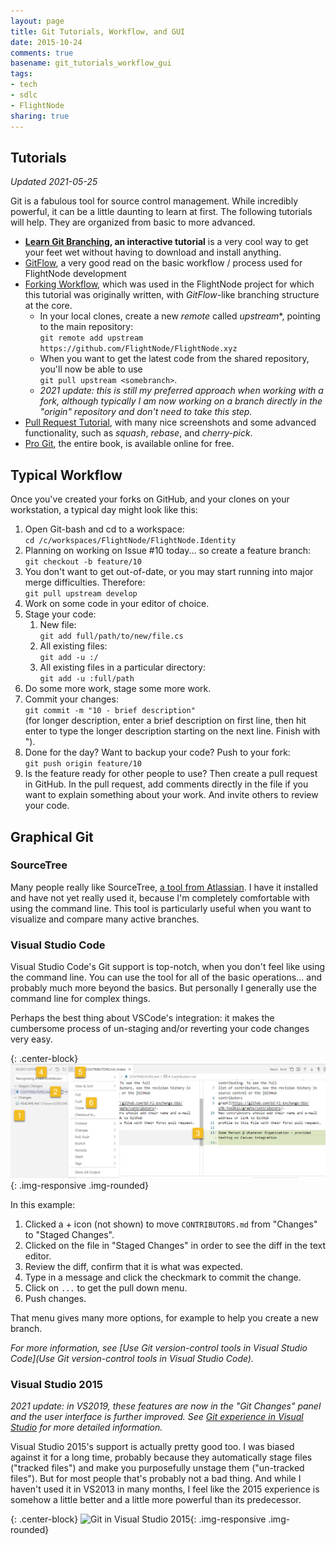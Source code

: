 ```yaml
---
layout: page
title: Git Tutorials, Workflow, and GUI
date: 2015-10-24
comments: true
basename: git_tutorials_workflow_gui
tags:
- tech
- sdlc
- FlightNode
sharing: true
---
```


## Tutorials

_Updated 2021-05-25_

Git is a fabulous tool for source control management. While incredibly powerful,
it can be a little daunting to learn at first. The following tutorials will
help. They are organized from basic to more advanced.

* **[Learn Git Branching](https://learngitbranching.js.org/), an interactive
  tutorial** is a very cool way to get your feet wet without having to download
  and install anything.
* [GitFlow](https://www.atlassian.com/git/tutorials/comparing-workflows/gitflow-workflow),
  a very good read on the basic workflow / process used for FlightNode
  development
* [Forking
  Workflow](https://www.atlassian.com/git/tutorials/comparing-workflows/forking-workflow),
  which was used in the FlightNode project for which this tutorial was
  originally written, with *GitFlow*-like branching structure at the core.
  * In your local clones, create a new *remote* called *upstream**, pointing to the
    main repository: <br> `git remote add upstream https://github.com/FlightNode/FlightNode.xyz`
  * When you want to get the latest code from the shared repository, you'll now
    be able to use <br> `git pull upstream <somebranch>`.
  * _2021 update: this is still my preferred approach when working with a fork,
    although typically I am now working on a branch directly in the "origin"
    repository and don't need to take this step._
* [Pull Request Tutorial](https://github.com/yangsu/pull-request-tutorial),
  with many nice screenshots and some advanced functionality, such as *squash*,
  *rebase*, and *cherry-pick*.
* [Pro Git](https://git-scm.com/book/en/v2), the entire book, is available online for free.

## Typical Workflow

Once you've created your forks on GitHub, and your clones on your workstation,
a typical day might look like this:

1. Open Git-bash and cd to a workspace: <br> `cd /c/workspaces/FlightNode/FlightNode.Identity`
1. Planning on working on Issue #10 today... so create a feature branch:
   <br> `git checkout -b feature/10`
1. You don't want to get out-of-date, or you may start running into major merge
   difficulties. Therefore: <br> `git pull upstream develop`
1. Work on some code in your editor of choice.
1. Stage your code:
   1. New file:<br> `git add full/path/to/new/file.cs`
   1. All existing files:<br> `git add -u :/`
   1. All existing files in a particular directory:<br> `git add -u :full/path`
1. Do some more work, stage some more work.
1. Commit your changes: <br> `git commit -m "10 - brief description"`
   <br> (for longer description, enter a brief description on first line,
   then hit enter to  type the longer description starting on the next line.
   Finish with ").
1. Done for the day? Want to backup your code? Push to your fork:
   <br> `git push origin feature/10`
1. Is the feature ready for other people to use? Then create a pull request
   in GitHub. In the pull request, add comments directly in the file
   if you want to explain something about your work. And invite others to
   review your code.

## Graphical Git

### SourceTree

Many people really like SourceTree, [a tool from
Atlassian](https://www.sourcetreeapp.com/). I have it installed and have not yet
really used it, because I'm completely comfortable with using the command line.
This tool is particularly useful when you want to visualize and compare many
active branches.

### Visual Studio Code

Visual Studio Code's Git support is top-notch, when you don't feel like using
the command line. You can use the tool for all of the basic operations... and
probably much more beyond the basics. But personally I generally use the command
line for complex things.

Perhaps the best thing about VSCode's integration: it makes the cumbersome process
of un-staging and/or reverting your code changes very easy.

{: .center-block}
![Git in Visual Studio Code](/images/git-vs-code.jpg){: .img-responsive .img-rounded}

In this example:

1. Clicked a + icon (not shown) to move `CONTRIBUTORS.md` from "Changes" to
   "Staged Changes".
2. Clicked on the file in "Staged Changes" in order to see the diff in the text
   editor.
3. Review the diff, confirm that it is what was expected.
4. Type in a message and click the checkmark to commit the change.
5. Click on `...` to get the pull down menu.
6. Push changes.

That menu gives many more options, for example to help you create a new branch.

_For more information, see [Use Git version-control tools in Visual Studio
Code](Use Git version-control tools in Visual Studio Code)._

### Visual Studio 2015

_2021 update: in VS2019, these features are now in the "Git Changes" panel and
the user interface is further improved. See [Git experience in Visual
Studio](https://docs.microsoft.com/en-us/visualstudio/version-control/git-with-visual-studio?view=vs-2019)
for more detailed information._

Visual Studio 2015's support is actually pretty good too. I was biased against
it for a long time, probably because they automatically stage files ("tracked
files") and make you purposefully unstage them ("un-tracked files"). But for
most people that's probably not a bad thing. And while I haven't used it
in VS2013 in many months, I feel like the 2015 experience is somehow a little
better and a little more powerful than its predecessor.

{: .center-block}
![Git in Visual Studio 2015](http://flightnode.github.io/images/vs2015Git.png){: .img-responsive .img-rounded}
